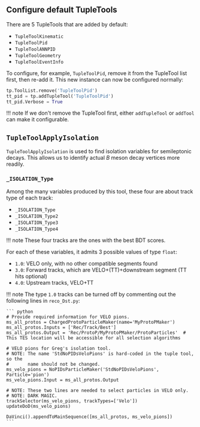 ## Configure default TupleTools
There are 5 TupleTools that are added by default:

- `TupleToolKinematic`
- `TupleToolPid`
- `TupleToolANNPID`
- `TupleToolGeometry`
- `TupleToolEventInfo`

To configure, for example, `TupleToolPid`, remove it from the TupleTool list
first, then re-add it. This new instance can now be configured normally:

```python
tp.ToolList.remove('TupleToolPid')
tt_pid = tp.addTupleTool('TupleToolPid')
tt_pid.Verbose = True
```

!!! note
    If we don't remove the TupleTool first, either `addTupleTool` or `addTool`
    can make it configurable.


## `TupleToolApplyIsolation`
`TupleToolApplyIsolation` is used to find isolation variables for semileptonic
decays. This allows us to identify actual $B$ meson decay vertices more
readily.

### `_ISOLATION_Type`
Among the many variables produced by this tool, these four are about track type
of each track:

* `_ISOLATION_Type`
* `_ISOLATION_Type2`
* `_ISOLATION_Type3`
* `_ISOLATION_Type4`

!!! note
    These four tracks are the ones with the best BDT scores.

For each of these variables, it admits 3 possible values of type `float`:

* `1.0`: VELO only, with no other compatible segments found
* `3.0`: Forward tracks, which are VELO+(TT)+downstream segment (TT hits
         optional)
* `4.0`: Upstream tracks, VELO+TT

!!! note
    The type `1.0` tracks can be turned off by commenting out the following
    lines in `reco_Dst.py`:

    ``` python
    # Provide required information for VELO pions.
    ms_all_protos = ChargedProtoParticleMaker(name='MyProtoPMaker')
    ms_all_protos.Inputs = ['Rec/Track/Best']
    ms_all_protos.Output = 'Rec/ProtoP/MyProtoPMaker/ProtoParticles'  # This TES location will be accessible for all selection algorithms

    # VELO pions for Greg's isolation tool.
    # NOTE: The name 'StdNoPIDsVeloPions' is hard-coded in the tuple tool, so the
    #       name should not be changed.
    ms_velo_pions = NoPIDsParticleMaker('StdNoPIDsVeloPions', Particle='pion')
    ms_velo_pions.Input = ms_all_protos.Output

    # NOTE: These two lines are needed to select particles in VELO only.
    # NOTE: DARK MAGIC.
    trackSelector(ms_velo_pions, trackTypes=['Velo'])
    updateDoD(ms_velo_pions)

    DaVinci().appendToMainSequence([ms_all_protos, ms_velo_pions])
    ```
